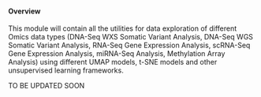#### Overview

This module will contain all the utilities for data exploration of different Omics data types (DNA-Seq WXS Somatic Variant Analysis, DNA-Seq WGS Somatic Variant Analysis, RNA-Seq Gene Expression Analysis, scRNA-Seq Gene Expression Analysis, miRNA-Seq Analysis, Methylation Array Analysis) using different UMAP models, t-SNE models and other unsupervised learning frameworks. 

TO BE UPDATED SOON